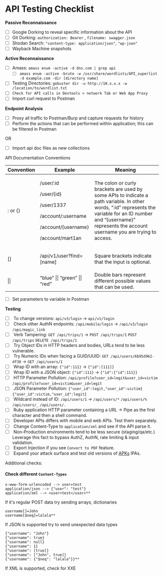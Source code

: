 # API Testing Checklist

**Passive Reconnaissance**

* [ ] Google Dorking to reveal specific information about the API
* [ ] Git Dorking: `authorization: Bearer` , `filename: swagger.json`&#x20;
* [ ] Shodan Search: `"content-type: application/json"`, `"wp-json"`
* [ ] Wayback Machine snapshots

**Active Reconnaissance**

* [ ] Amass: `amass enum -active -d dns.com | grep api`
  * [ ] `amass enum -active -brute -w /usr/share/wordlists/API_superlist -d example.com -dir [directory name]`
* [ ] Testing Directories: `gobuster dir -u http://10.x.x.x -w /location/to/wordlist.txt`
* [ ] `Check for API calls in Devtools > network Tab or Web App Proxy`
* [ ] Import curl request to Postman

**Endpoint Analysis**

* [ ] Proxy all traffic to Postman/Burp and capture requests for history
* [ ] Perform the actions that can be performed within application; this can be filtered in Postman

OR

* [ ] Import api doc files as new collections

API Documentation Conventions

| Convention | Example                                                                                                                      | Meaning                                                                                                                                                                                                                  |
| ---------- | ---------------------------------------------------------------------------------------------------------------------------- | ------------------------------------------------------------------------------------------------------------------------------------------------------------------------------------------------------------------------ |
| : or {}    | <p>/user/:id</p><p>/user/{id}</p><p>/user/1337</p><p>/account/:username</p><p>/account/{username}</p><p>/account/mart1an</p> | The colon or curly brackets are used by some APIs to indicate a path variable. In other words, “:id” represents the variable for an ID number and “{username}” represents the account username you are trying to access. |
| \[]        | <p>/api/v1/user?find=[name]</p><p> </p><p> </p>                                                                              | Square brackets indicate that the input is optional.                                                                                                                                                                     |
| \|\|       | “blue” \|\| “green” \|\| “red”                                                                                               | Double bars represent different possible values that can be used.                                                                                                                                                        |

* [ ] Set parameters to variable in Postman

**Testing**

* [ ] &#x20;To change versions: `api/v3/login` → `api/v1/login`
* [ ] &#x20;Check other AuthN endpoints: `/api/mobile/login` → `/api/v3/login` `/api/magic_link`
* [ ] &#x20;Verb Tampering: `GET /api/trips/1` → `POST /api/trips/1` `POST /api/trips` `DELETE /api/trips/1`
* [ ] &#x20;Try Object IDs in HTTP headers and bodies, URLs tend to be less vulnerable.
* [ ] &#x20;Try Numeric IDs when facing a GUID/UUID: `GET /api/users/6b95d962-df38` → `GET /api/users/1`
* [ ] &#x20;Wrap ID with an array: `{"id":111}` → `{"id":[111]}`
* [ ] &#x20;Wrap ID with a JSON object: `{"id":111}` → `{"id":{"id":111}}`
* [ ] &#x20;HTTP Parameter Pollution: `/api/profile?user_id=legit&user_id=victim` `/api/profile?user_id=victim&user_id=legit`
* [ ] &#x20;JSON Parameter Pollution: `{"user_id":legit,"user_id":victim}` `{"user_id":victim,"user_id":legit}`
* [ ] &#x20;Wildcard instead of ID: `/api/users/1` → `/api/users/*` `/api/users/%` `/api/users/_` `/api/users/.`
* [ ] &#x20;Ruby application HTTP parameter containing a URL → Pipe as the first character and then a shell command.
* [ ] &#x20;Developer APIs differs with mobile and web APIs. Test them separately.
* [ ] &#x20;Change Content-Type to `application/xml` and see if the API parse it.
* [ ] &#x20;Non-Production environments tend to be less secure (staging/qa/etc.) Leverage this fact to bypass AuthZ, AuthN, rate limiting & input validation.
* [ ] &#x20;Export Injection if you see `Convert to PDF` feature.
* [ ] &#x20;Expand your attack surface and test old versions of [APKs](https://apkpure.com/) IPAs.

Additional checks:

#### Check different `Content-Types`

```
x-www-form-urlencoded --> user=test
application/json --> {"user": "test"}
application/xml --> <user>test</user>**
```

If it's regular POST data try sending arrays, dictionaries

```
username[]=John
username[$neq]=lalala**
```

If JSON is supported try to send unexpected data types

```
{"username": "John"}
{"username": true}
{"username": null}
{"username": 1}
{"username": [true]}
{"username": ["John", true]}
{"username": {"$neq": "lalala"}}**
```

If XML is supported, check for XXE
